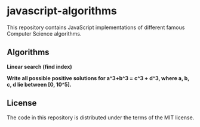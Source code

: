 # javascript-algorithms

This repository contains JavaScript implementations of different famous Computer Science algorithms.

## Algorithms

**Linear search (find index)**

**Write all possible positive solutions for a^3+b^3 = c^3 + d^3, where a, b, c, d lie between [0, 10^5].**

## License

The code in this repository is distributed under the terms of the MIT license.

